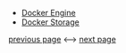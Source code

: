 * [Docker Engine](/Docker_engine%2Cstorage/Docker_engine.md)
* [Docker Storage](/Docker_engine%2Cstorage/Docker_storage.md)

[previous page](https://github.com/Raisul191491/Docker-Beginner/blob/main/Docker-compose/Docker_compose.md) <--> [next page](https://github.com/Raisul191491/Docker-Beginner/blob/main/Docker-networking/Docker_networking.md)
